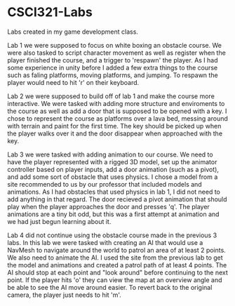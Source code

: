 # CSCI321-Labs
Labs created in my game development class.

Lab 1 we were supposed to focus on white boxing an obstacle course. We were also tasked to script character movement as well as register when the player finished
the course, and a trigger to 'respawn' the player. 
  As I had some experience in unity before I added a few extra things to the course such as faling platforms, moving platforms, and jumping. To respawn the player
  would need to hit 'r' on their keyboard.
  
Lab 2 we were supposed to build off of lab 1 and make the course more interactive. We were tasked with adding more structure and enviroments to the course as well as 
add a door that is supposed to be opened with a key.
  I chose to represent the course as platforms over a lava bed, messing around with terrain and paint for the first time. The key should be picked up when the player
  walks over it and the door disappear when approached with the key.
  
Lab 3 we were tasked with adding animation to our course. We need to have the player represented with a rigged 3D model, set up the animator controller based on player
inputs, add a door animation (such as a pivot), and add some sort of obstacle that uses physics.
  I chose a model from a site recommended to us by our professor that included models and animations. As I had obstacles that used physics in lab 1, I did not need to add
  anything in that regard. The door recieved a pivot animation that should play when the player approaches the door and presses 'q'. The player animations are a tiny bit 
  odd, but this was a first attempt at animation and we had just begun learning about it.
  
Lab 4 did not continue using the obstacle course made in the previous 3 labs. In this lab we were tasked with creating an AI that would use a NavMesh to navigate around
the world to patrol an area of at least 2 points. We also need to animate the AI.
  I used the site from the previous lab to get the model and animations and created a patrol path of at least 4 points. The AI should stop at each point and "look around"
  before continuing to the next point. If the player hits 'o' they can view the map at an overview angle and be able to see the AI move around easier. To revert back to 
  the original camera, the player just needs to hit 'm'. 

